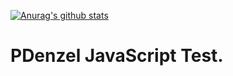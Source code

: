 [![Anurag's github stats](https://github-readme-stats.vercel.app/api?username=PDenzel)](https://github.com/anuraghazra/github-readme-stats)

# PDenzel JavaScript Test.
